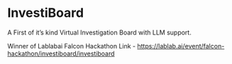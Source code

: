 # InvestiBoard

 A First of it’s kind Virtual Investigation Board with LLM support.

Winner of Lablabai Falcon Hackathon 
Link - https://lablab.ai/event/falcon-hackathon/investiboard/investiboard
